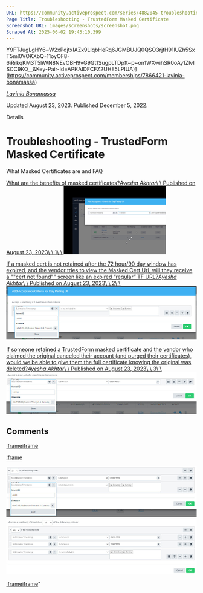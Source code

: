 ```yaml
---
URL: https://community.activeprospect.com/series/4882045-troubleshooting-trustedform-masked-certificate
Page Title: Troubleshooting - TrustedForm Masked Certificate
Screenshot URL: images/screenshots/screenshot.png
Scraped At: 2025-06-02 19:43:10.399
---
```

Y9FTJugLgHY6~W2xPdjtxIAZx9LIqbHeRq6JGMBUJQ0QSO3rjtH91lUZh5SxT5ml0VOKXbQ-11oyOF8-6iRrkqKM3T5liWN8NEvOBH9vG9Gt1SugpLTDpft~p~on1WXwihSR0oAy1ZlvISCC9KQ__&Key-Pair-Id=APKAIDFCFZ2UHE5LPIUA)](https://community.activeprospect.com/memberships/7866421-lavinia-bonamassa)

[_Lavinia Bonamassa_](https://community.activeprospect.com/memberships/7866421-lavinia-bonamassa)

Updated August 23, 2023. Published December 5, 2022.

Details

# Troubleshooting - TrustedForm Masked Certificate

What Masked Certificates are and FAQ

[What are the benefits of masked certificates?_Ayesha Akhtar_\\
\\
Published on August 23, 2023\\
\\
1\\
\\
![](images/image-1.png)](https://community.activeprospect.com/series/4882045/posts/5144758-what-are-the-benefits-of-masked-certificates)

[If a masked cert is not retained after the 72 hour/90 day window has expired, and the vendor tries to view the Masked Cert Url, will they receive a ""cert not found"" screen like an expired “regular” TF URL?_Ayesha Akhtar_\\
\\
Published on August 23, 2023\\
\\
2\\
\\
![](images/image-2.png)](https://community.activeprospect.com/series/4882045/posts/5144782-if-a-masked-cert-is-not-retained-after-the-72-hour-90-day-window-has-expired-an)

[If someone retained a TrustedForm masked certificate and the vendor who claimed the original canceled their account (and purged their certificates), would we be able to give them the full certificate knowing the original was deleted?_Ayesha Akhtar_\\
\\
Published on August 23, 2023\\
\\
3\\
\\
![](images/image-3.png)](https://community.activeprospect.com/series/4882045/posts/5144807-if-someone-retained-a-trustedform-masked-certificate-and-the-vendor-who-claimed)

## Comments

[iframe](https://td.doubleclick.net/td/rul/1064715784?random=1748893382314&cv=11&fst=1748893382314&fmt=3&bg=ffffff&guid=ON&async=1&gtm=45be55t0v890149784z86705227za200zb6705227&gcd=13l3l3l3l1l1&dma=0&tag_exp=101509157~103116026~103200004~103233427~103351869~103351871~104559073~104559075&u_w=1280&u_h=720&url=https%3A%2F%2Fcommunity.activeprospect.com%2Fseries%2F4882045-troubleshooting-trustedform-masked-certificate&hn=www.googleadservices.com&frm=0&npa=0&pscdl=noapi&auid=1648115201.1748893382&uaa=x86&uab=64&uafvl=Chromium%3B131.0.6778.33%7CNot_A%2520Brand%3B24.0.0.0&uamb=0&uam=&uap=Windows&uapv=10.0&uaw=0&fledge=1&data=event%3Dgtag.config)[iframe](https://td.doubleclick.net/td/rul/1064715784?random=1748893382354&cv=11&fst=1748893382354&fmt=3&bg=ffffff&guid=ON&async=1&gtm=45be55t0v890149784z86705227za200zb6705227&gcd=13l3l3l3l1l1&dma=0&tag_exp=101509157~103116026~103200004~103233427~103351869~103351871~104559073~104559075&u_w=1280&u_h=720&url=https%3A%2F%2Fcommunity.activeprospect.com%2Fseries%2F4882045-troubleshooting-trustedform-masked-certificate&hn=www.googleadservices.com&frm=0&npa=0&pscdl=noapi&auid=1648115201.1748893382&uaa=x86&uab=64&uafvl=Chromium%3B131.0.6778.33%7CNot_A%2520Brand%3B24.0.0.0&uamb=0&uam=&uap=Windows&uapv=10.0&uaw=0&fledge=1&_tu=Cg)

[iframe](https://activeprospect.chilipiper.com/concierge-router/hubspot-inbound-router?trigger=ThirdPartyForm&timezone=UTC&sourceUrl=https%3A%2F%2Fcommunity.activeprospect.com%2Fseries%2F4882045-troubleshooting-trustedform-masked-certificate)

![](images/image-4.png)![](images/image-5.png)

[iframe](https://td.doubleclick.net/td/rul/1064715784?random=1748893382756&cv=11&fst=1748893382756&fmt=3&bg=ffffff&guid=ON&async=1&gtm=45be55t0v890149784za200zb6705227&gcd=13l3l3l3l1l1&dma=0&tag_exp=101509157~103116026~103200004~103233427~103351869~103351871~104559073~104559075&u_w=1280&u_h=720&url=https%3A%2F%2Fcommunity.activeprospect.com%2Fseries%2F4882045-troubleshooting-trustedform-masked-certificate&hn=www.googleadservices.com&frm=0&did=dZTQ1Zm&gdid=dZTQ1Zm&npa=0&pscdl=noapi&auid=1648115201.1748893382&uaa=x86&uab=64&uafvl=Chromium%3B131.0.6778.33%7CNot_A%2520Brand%3B24.0.0.0&uamb=0&uam=&uap=Windows&uapv=10.0&uaw=0&fledge=1&data=event%3Dgtag.config)[iframe](javascript:false)"
